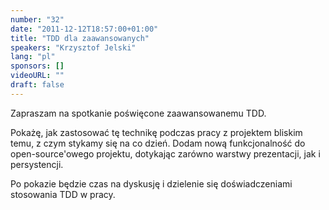 ```yaml
---
number: "32"
date: "2011-12-12T18:57:00+01:00"
title: "TDD dla zaawansowanych"
speakers: "Krzysztof Jelski"
lang: "pl"
sponsors: []
videoURL: ""
draft: false
---
```

Zapraszam na spotkanie poświęcone zaawansowanemu TDD.

Pokażę, jak zastosować tę technikę podczas pracy z projektem bliskim temu, z czym stykamy się na co dzień. Dodam nową funkcjonalność do open-source'owego projektu, dotykając zarówno warstwy prezentacji, jak i persystencji.

Po pokazie będzie czas na dyskusję i dzielenie się doświadczeniami stosowania TDD w pracy.
